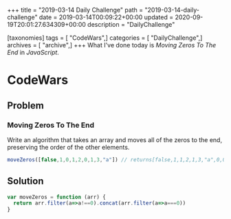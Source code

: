 +++
title = "2019-03-14 Daily Challenge"
path = "2019-03-14-daily-challenge"
date = 2019-03-14T00:09:22+00:00
updated = 2020-09-19T20:01:27.634309+00:00
description = "DailyChallenge"

[taxonomies]
tags = [ "CodeWars",]
categories = [ "DailyChallenge",]
archives = [ "archive",]
+++
What I've done today is *Moving Zeros To The End* in *JavaScript*.

<!-- more -->

# CodeWars

## Problem

### Moving Zeros To The End

Write an algorithm that takes an array and moves all of the zeros to the end, preserving the order of the other elements.

```javascript
moveZeros([false,1,0,1,2,0,1,3,"a"]) // returns[false,1,1,2,1,3,"a",0,0]
```

## Solution

```js
var moveZeros = function (arr) {
  return arr.filter(a=>a!==0).concat(arr.filter(a=>a===0))
}
```